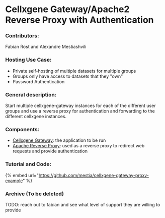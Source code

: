 # Cellxgene Gateway/Apache2 Reverse Proxy with Authentication

### Contributors:

Fabian Rost and Alexandre Mestiashvili

### Hosting Use Case:

* Private self-hosting of multiple datasets for multiple groups
* Groups only have access to datasets that they "own"
* Password Authentication

### General description:

Start multiple cellxgene-gateway instances for each of the different user groups and use a reverse proxy for authentication and forwarding to the different cellxgene instances.

### Components:

* [Cellxgene Gateway](https://github.com/Novartis/cellxgene-gateway): the application to be run
* [Apache Reverse Proxy](https://httpd.apache.org/docs/2.4/howto/reverse_proxy.html): used as a reverse proxy to redirect web requests and provide authentication

### Tutorial and Code:

{% embed url="https://github.com/mestia/cellxgene-gateway-proxy-example" %}





### Archive \(To be deleted\)

TODO: reach out to fabian and see what level of support they are willing to provide



